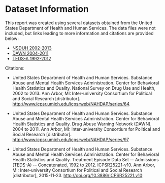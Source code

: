 # Dataset Information

This report was created using several datasets obtained from the United States Department of Health and Human Services. The data files were not included, but links leading to more information and citations are provided below:

* [NSDUH 2002-2013](http://www.icpsr.umich.edu/icpsrweb/NAHDAP/series/64)
* [DAWN 2004-2011](http://www.icpsr.umich.edu/icpsrweb/NAHDAP/series/97)
* [TEDS-A 1992-2012](http://doi.org/10.3886/ICPSR25221.v10)

Citations:

* United States Department of Health and Human Services. Substance Abuse and Mental Health Services Administration. Center for Behavioral Health Statistics and Quality. National Survey on Drug Use and Health, 2002 to 2013. Ann Arbor, MI: Inter-university Consortium for Political and Social Research [distributor]. http://www.icpsr.umich.edu/icpsrweb/NAHDAP/series/64.

* United States Department of Health and Human Services. Substance Abuse and Mental Health Services Administration. Center for Behavioral Health Statistics and Quality. Drug Abuse Warning Network (DAWN), 2004 to 2011. Ann Arbor, MI: Inter-university Consortium for Political and Social Research [distributor]. http://www.icpsr.umich.edu/icpsrweb/NAHDAP/series/97

* United States Department of Health and Human Services. Substance Abuse and Mental Health Services Administration. Center for Behavioral Health Statistics and Quality. Treatment Episode Data Set -- Admissions (TEDS-A) -- Concatenated, 1992 to 2012. ICPSR25221-v10. Ann Arbor, MI: Inter-university Consortium for Political and Social Research [distributor], 2015-11-23. http://doi.org/10.3886/ICPSR25221.v10